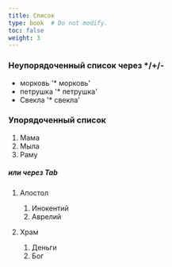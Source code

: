 ```yaml
---
title: Список
type: book  # Do not modify.
toc: false
weight: 3
---
```


### Неупорядоченный список через */+/-

* морковь        '* морковь'
* петрушка      '* петрушка'
* Свекла          '* свекла'

### Упорядоченный список 

1. Мама
2. Мыла
3. Раму

##### или через Tab

1. Апостол
   1. Инокентий
   2. Аврелий

2. Храм
   1. Деньги
   2. Бог

